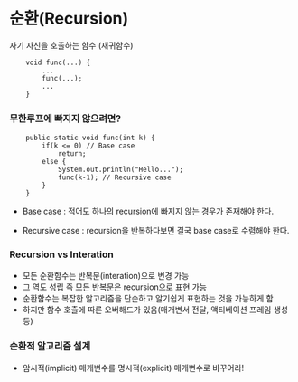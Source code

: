 # 순환(Recursion)

자기 자신을 호출하는 함수 (재귀함수)

```
    void func(...) {
        ...
        func(...);
        ...
    }
```

### 무한루프에 빠지지 않으려면?

```
    public static void func(int k) {
        if(k <= 0) // Base case
            return;
        else {
            System.out.println("Hello...");
            func(k-1); // Recursive case
        }
    }
```

- Base case : 적어도 하나의 recursion에 빠지지 않는 경우가 존재해야 한다.

- Recursive case : recursion을 반복하다보면 결국 base case로 수렴해야 한다.

### Recursion vs Interation

- 모든 순환함수는 반복문(interation)으로 변경 가능
- 그 역도 성립 즉 모든 반복문은 recursion으로 표현 가능
- 순환함수는 복잡한 알고리즘을 단순하고 알기쉽게 표현하는 것을 가능하게 함
- 하지만 함수 호출에 따른 오버해드가 있음(매개변서 전달, 액티베이션 프레임 생성 등)

### 순환적 알고리즘 설계

- 암시적(implicit) 매개변수를 명시적(explicit) 매개변수로 바꾸어라!
